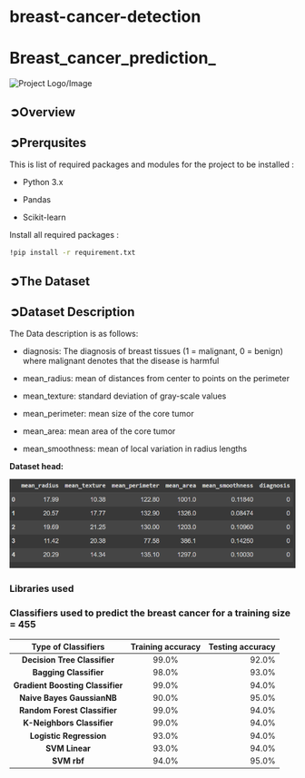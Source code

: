 # breast-cancer-detection
# Breast_cancer_prediction_

![Project Logo/Image](https://raw.githubusercontent.com/deepak525/Breast-Cancer-Visualization-and-Classification/a624b112600b87dc9f35e4163a2488ff827eacd1//sps.png)
## ➲Overview
## ➲Prerqusites
This is list of required packages and modules for the project to be installed :

- Python 3.x

- Pandas

- Scikit-learn

Install all required packages :
```bash
!pip install -r requirement.txt
```
## ➲The Dataset
## ➲Dataset Description
The Data description is as follows:

- diagnosis: The diagnosis of breast tissues (1 = malignant, 0 = benign) where malignant denotes that the disease is harmful

- mean_radius: mean of distances from center to points on the perimeter

- mean_texture: standard deviation of gray-scale values

- mean_perimeter: mean size of the core tumor

- mean_area: mean area of the core tumor

- mean_smoothness: mean of local variation in radius lengths

**Dataset head:**

![Project Logo/Image](https://github.com/rishika-shrimal2107/Breast_cancer_prediction_/blob/main/Images/Screenshot%202024-01-29%20064517.png)

### Libraries used
### Classifiers used to predict the breast cancer for a training size = 455 

Type of Classifiers | Training accuracy | Testing accuracy |
:---:|:---:|---:
**Decision Tree Classifier** | 99.0% | 92.0% | 
**Bagging Classifier** | 98.0% | 93.0% | 
**Gradient Boosting Classifier** | 99.0% | 94.0% |
**Naive Bayes GaussianNB** | 90.0% | 95.0% | 
**Random Forest Classifier** | 99.0% | 94.0% |
**K-Neighbors Classifier** | 99.0% | 94.0% | 
**Logistic Regression** | 93.0% | 94.0% |
**SVM Linear** | 93.0% | 94.0% | 
**SVM rbf** | 94.0% | 95.0% | 


